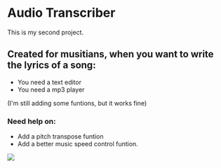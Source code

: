 # Audio Transcriber

This is my second project.
## Created for musitians, when you want to write the lyrics of a song:
- You need a text editor
- You need a mp3 player
   
(I'm still adding some funtions, but it works fine)

### Need help on: 
- Add a pitch transpose funtion
- Add a better music speed control funtion.

![](https://i.imgur.com/5CqpQxp.jpg)

